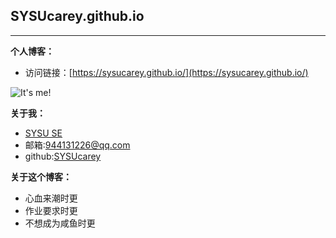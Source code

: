 ## SYSUcarey.github.io

***

**个人博客：**

- 访问链接：[https://sysucarey.github.io/](https://sysucarey.github.io/)


![It's me!](https://chenbb-1257745007.cos.ap-guangzhou.myqcloud.com/blog/lC113G3CBh.png)



**关于我：**

- [SYSU SE](http://sdcs.sysu.edu.cn/)
- 邮箱:944131226@qq.com
- github:[SYSUcarey](https://github.com/SYSUcarey)



**关于这个博客：**

- 心血来潮时更
- 作业要求时更
- 不想成为咸鱼时更

